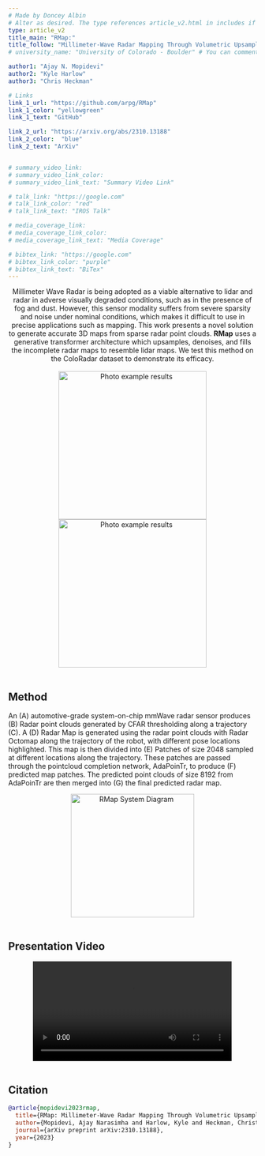 ```yaml
---
# Made by Doncey Albin
# Alter as desired. The type references article_v2.html in includes if there are things you want to change.
type: article_v2
title_main: "RMap:"
title_follow: "Millimeter-Wave Radar Mapping Through Volumetric Upsampling"
# university_name: "University of Colorado - Boulder" # You can comment this out if you dont like it.

author1: "Ajay N. Mopidevi"
author2: "Kyle Harlow"
author3: "Chris Heckman"

# Links
link_1_url: "https://github.com/arpg/RMap"
link_1_color: "yellowgreen"
link_1_text: "GitHub"

link_2_url: "https://arxiv.org/abs/2310.13188"
link_2_color:  "blue"
link_2_text: "ArXiv"


# summary_video_link:
# summary_video_link_color:
# summary_video_link_text: "Summary Video Link"

# talk_link: "https://google.com"
# talk_link_color: "red"
# talk_link_text: "IROS Talk"

# media_coverage_link:
# media_coverage_link_color:
# media_coverage_link_text: "Media Coverage"

# bibtex_link: "https://google.com"
# bibtex_link_color: "purple"
# bibtex_link_text: "BiTex"
---
```


<div style="text-align: center;">
    Millimeter Wave Radar is being adopted as a viable alternative to lidar and radar in adverse visually degraded conditions, such as in the presence of fog and dust. However, this sensor modality suffers from severe sparsity and noise under nominal conditions, which makes it difficult to use in precise applications such as mapping. This work presents a novel solution to generate accurate 3D maps from sparse radar point clouds. <b>RMap</b> uses a generative transformer architecture which upsamples, denoises, and fills the incomplete radar maps to resemble lidar maps. We test this method on the ColoRadar dataset to demonstrate its efficacy. 
</div>

<br>

<div style="overflow: auto; text-align: center;">
    <img src="/img/rmap/RMapOverview.png" alt="Photo example results" style="display: inline-block; margin-right: auto;" height="300">
    <img src="/img/rmap/Results.png" alt="Photo example results" style="display: inline-block; margin-left: auto;" height="300">
</div>

<br>

## Method

An (A) automotive-grade system-on-chip mmWave radar sensor produces (B) Radar point clouds generated by CFAR thresholding along a trajectory (C). A (D) Radar Map is generated using the radar point clouds with Radar Octomap along the trajectory of the robot, with different pose locations highlighted. This map is then divided into (E) Patches of size 2048 sampled at different locations along the trajectory. These patches are passed through the pointcloud completion network, AdaPoinTr, to produce (F) predicted map patches. The predicted point clouds of size 8192 from AdaPoinTr are then merged into (G) the final predicted radar map.

<div style="overflow: auto; text-align: center;">
    <img src="/img/rmap/SystemDiagram.png" alt="RMap System Diagram" style="margin-right: auto; margin-left: auto;" height="250">
</div>

<br>

## Presentation Video

<div style="text-align:center;">
  <video width="80%" controls>
    <source src="/video/rmap/rmap_iros_submisson_video.mp4" type="video/mp4">
    Your browser does not support the video tag.
  </video>
</div>

<br>

## Citation

```bib
@article{mopidevi2023rmap,
  title={RMap: Millimeter-Wave Radar Mapping Through Volumetric Upsampling},
  author={Mopidevi, Ajay Narasimha and Harlow, Kyle and Heckman, Christoffer},
  journal={arXiv preprint arXiv:2310.13188},
  year={2023}
}
```

<!-- For styling above Bibtex -->
<link rel="stylesheet" href="https://cdnjs.cloudflare.com/ajax/libs/prism/1.19.0/themes/prism-okaidia.min.css"
      integrity="sha512-pGi87NmT0VeSbmZBK40y3wF4H2DlpCYc5lrO/3F/RPhnwn262NReW3jFtG2iZWhbpoWT5MDzBzawpOri+jcUTw==" crossorigin="anonymous" />

<script src="https://cdnjs.cloudflare.com/ajax/libs/prism/1.19.0/prism.min.js"
        integrity="sha512-9ndS8HgVHWQq2A/kpIxygbIZQ7oljc9/AvoEv8SQDy192nAuCGSdk7OdAfCZLDkbRJLZMsrV0NXycMSLLNTWCw==" crossorigin="anonymous">
</script>

<script src="https://cdnjs.cloudflare.com/ajax/libs/prism/1.19.0/plugins/autolinker/prism-autolinker.min.js"
        integrity="sha512-/uypNVmpEQdCQLYz3mq7J2HPBpHkkg23FV4i7/WSUyEuTJrWJ2uZ3gXx1IBPUyB3qbIAY+AODbanXLkIar0NBQ==" crossorigin="anonymous">
</script>

<script src="https://cdn.jsdelivr.net/npm/prismjs-bibtex@2.1.0/prism-bibtex.js"
        integrity="sha256-A5GMUmGHpY8mVpfcaRLQFeHtmdjZLumKBOMpf81FXX0="
        crossorigin="anonymous" referrerpolicy="no-referrer">
</script>